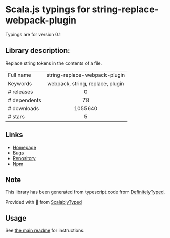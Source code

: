 
# Scala.js typings for string-replace-webpack-plugin

Typings are for version 0.1

## Library description:
Replace string tokens in the contents of a file.

|                    |                 |
| ------------------ | :-------------: |
| Full name          | string-replace-webpack-plugin |
| Keywords           | webpack, string, replace, plugin |
| # releases         | 0 |
| # dependents       | 78 |
| # downloads        | 1055640 |
| # stars            | 5 |

## Links
- [Homepage](http://github.com/jamesandersen/string-replace-webpack-plugin)
- [Bugs](https://github.com/jamesandersen/string-replace-webpack-plugin/issues)
- [Repository](https://github.com/jamesandersen/string-replace-webpack-plugin)
- [Npm](https://www.npmjs.com/package/string-replace-webpack-plugin)
    


## Note
This library has been generated from typescript code from [DefinitelyTyped](https://definitelytyped.org).

Provided with :purple_heart: from [ScalablyTyped](https://github.com/oyvindberg/ScalablyTyped)

## Usage
See [the main readme](../../readme.md) for instructions.


